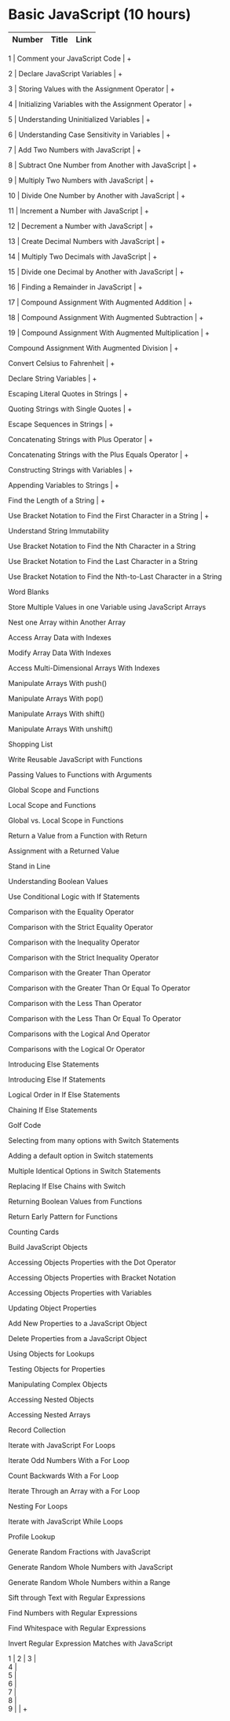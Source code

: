 
# Basic JavaScript (10 hours)
Number | Title | Link
| ------------- |:-------------:| -----:|



1 | Comment your JavaScript Code | +

2 | Declare JavaScript Variables | +

3 | Storing Values with the Assignment Operator | +

4 | Initializing Variables with the Assignment Operator | +

5 | Understanding Uninitialized Variables | +

6 | Understanding Case Sensitivity in Variables | +

7 | Add Two Numbers with JavaScript | +

8 | Subtract One Number from Another with JavaScript | +

9 | Multiply Two Numbers with JavaScript | +

10 | Divide One Number by Another with JavaScript | +

11 | Increment a Number with JavaScript | +

12 | Decrement a Number with JavaScript | +


13 | Create Decimal Numbers with JavaScript | +

14 | Multiply Two Decimals with JavaScript | +

15 | Divide one Decimal by Another with JavaScript | +

16 | Finding a Remainder in JavaScript | +

17 | Compound Assignment With Augmented Addition | +

18 | Compound Assignment With Augmented Subtraction | +

19 | Compound Assignment With Augmented Multiplication | +



Compound Assignment With Augmented Division | +

Convert Celsius to Fahrenheit | +

Declare String Variables | +

Escaping Literal Quotes in Strings | +

Quoting Strings with Single Quotes | +

Escape Sequences in Strings | +

Concatenating Strings with Plus Operator | +

Concatenating Strings with the Plus Equals Operator | +

Constructing Strings with Variables | +

Appending Variables to Strings | +

Find the Length of a String | +

Use Bracket Notation to Find the First Character in a String | +

Understand String Immutability

Use Bracket Notation to Find the Nth Character in a String

Use Bracket Notation to Find the Last Character in a String

Use Bracket Notation to Find the Nth-to-Last Character in a String

Word Blanks

Store Multiple Values in one Variable using JavaScript Arrays

Nest one Array within Another Array

Access Array Data with Indexes

Modify Array Data With Indexes

Access Multi-Dimensional Arrays With Indexes

Manipulate Arrays With push()

Manipulate Arrays With pop()

Manipulate Arrays With shift()

Manipulate Arrays With unshift()

Shopping List

Write Reusable JavaScript with Functions

Passing Values to Functions with Arguments

Global Scope and Functions

Local Scope and Functions

Global vs. Local Scope in Functions

Return a Value from a Function with Return

Assignment with a Returned Value

Stand in Line

Understanding Boolean Values

Use Conditional Logic with If Statements

Comparison with the Equality Operator

Comparison with the Strict Equality Operator

Comparison with the Inequality Operator

Comparison with the Strict Inequality Operator

Comparison with the Greater Than Operator

Comparison with the Greater Than Or Equal To Operator

Comparison with the Less Than Operator

Comparison with the Less Than Or Equal To Operator

Comparisons with the Logical And Operator

Comparisons with the Logical Or Operator

Introducing Else Statements

Introducing Else If Statements

Logical Order in If Else Statements

Chaining If Else Statements

Golf Code

Selecting from many options with Switch Statements

Adding a default option in Switch statements

Multiple Identical Options in Switch Statements

Replacing If Else Chains with Switch

Returning Boolean Values from Functions

Return Early Pattern for Functions

Counting Cards

Build JavaScript Objects

Accessing Objects Properties with the Dot Operator

Accessing Objects Properties with Bracket Notation

Accessing Objects Properties with Variables

Updating Object Properties

Add New Properties to a JavaScript Object

Delete Properties from a JavaScript Object

Using Objects for Lookups

Testing Objects for Properties

Manipulating Complex Objects

Accessing Nested Objects

Accessing Nested Arrays

Record Collection

Iterate with JavaScript For Loops

Iterate Odd Numbers With a For Loop

Count Backwards With a For Loop

Iterate Through an Array with a For Loop

Nesting For Loops

Iterate with JavaScript While Loops

Profile Lookup

Generate Random Fractions with JavaScript

Generate Random Whole Numbers with JavaScript

Generate Random Whole Numbers within a Range

Sift through Text with Regular Expressions

Find Numbers with Regular Expressions

Find Whitespace with Regular Expressions

Invert Regular Expression Matches with JavaScript







1 | 
2 | 
3 |   
4 |  
5 |  
6 |  
7 |  
8 |  
9 | 
 | + 



